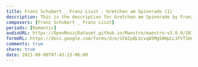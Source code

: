 ```yaml
---
title: Franz Schubert _ Franz Liszt - Gretchen am Spinnrade (1)
description: This is the description for Gretchen am Spinnrade by Franz Schubert _ Franz Liszt
composers: [Franz Schubert _ Franz Liszt]
periods: [Romantic]
audioURL: https://OpenMusicDataset.github.io/Maestro/maestro-v3.0.0/2018/MIDI-Unprocessed_Recital9-11_MID--AUDIO_09_R1_2018_wav--2.midi
formURL: https://docs.google.com/forms/d/e/1FAIpQLScvqA5Mg50HpLL1FVT1UeTBlgvLkHZa3ygkSaLiPm8KkaR6Mw/viewform
comments: true
share: true
date: 2021-08-08T07:43:13-06:00
---
```

